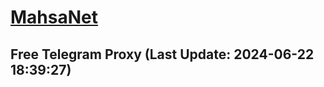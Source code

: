 
# [MahsaNet](https://t.me/mahsa_net)
## Free Telegram Proxy (Last Update: 2024-06-22 18:39:27)

    